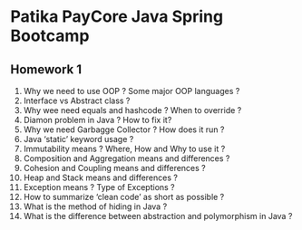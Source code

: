 # Patika PayCore Java Spring Bootcamp
## Homework 1
1. Why we need to use OOP ? Some major OOP languages ?
2. Interface vs Abstract class ?
3. Why wee need equals and hashcode ? When to override ?
4. Diamon problem in Java ? How to fix it?
5. Why we need Garbagge Collector ? How does it run ?
6. Java ‘static’ keyword usage ?
7. Immutability means ? Where, How and Why to use it ?
8. Composition and Aggregation means and differences ?
9. Cohesion and Coupling means and differences ?
10. Heap and Stack means and differences ?
11. Exception means ? Type of Exceptions ?
12. How to summarize ‘clean code’ as short as possible ?
13. What is the method of hiding in Java ?
14. What is the difference between abstraction and polymorphism in Java ?
